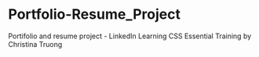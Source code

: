 # Portfolio-Resume_Project
Portifolio and resume project - LinkedIn Learning CSS Essential Training by Christina Truong
